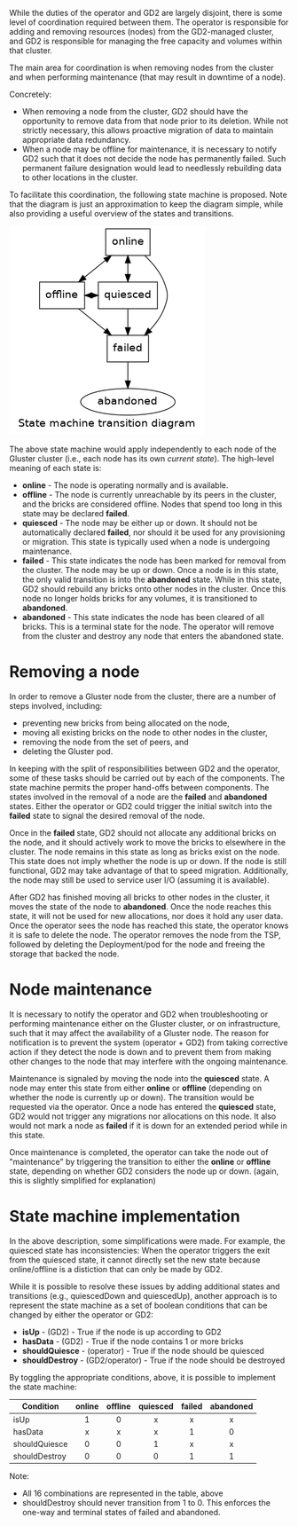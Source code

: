 While the duties of the operator and GD2 are largely disjoint, there is some
level of coordination required between them. The operator is responsible for
adding and removing resources (nodes) from the GD2-managed cluster, and GD2 is
responsible for managing the free capacity and volumes within that cluster.

The main area for coordination is when removing nodes from the cluster and when
performing maintenance (that may result in downtime of a node).

Concretely:

- When removing a node from the cluster, GD2 should have the opportunity to
  remove data from that node prior to its deletion. While not strictly
  necessary, this allows proactive migration of data to maintain appropriate
  data redundancy.
- When a node may be offline for maintenance, it is necessary to notify GD2
  such that it does not decide the node has permanently failed. Such permanent
  failure designation would lead to needlessly rebuilding data to other
  locations in the cluster.

To facilitate this coordination, the following state machine is proposed. Note
that the diagram is just an approximation to keep the diagram simple, while
also providing a useful overview of the states and transitions.

![state machine diagram](state_machine.dot.png)

The above state machine would apply independently to each node of the Gluster
cluster (i.e., each node has its own *current state*). The high-level meaning
of each state is:

- **online** - The node is operating normally and is available.
- **offline** - The node is currently unreachable by its peers in the cluster,
  and the bricks are considered offline. Nodes that spend too long in this
  state may be declared **failed**.
- **quiesced** - The node may be either up or down. It should not be
  automatically declared **failed**, nor should it be used for any provisioning
  or migration. This state is typically used when a node is undergoing
  maintenance.
- **failed** - This state indicates the node has been marked for removal from
  the cluster. The node may be up or down. Once a node is in this state, the
  only valid transition is into the **abandoned** state. While in this state,
  GD2 should rebuild any bricks onto other nodes in the cluster. Once this node
  no longer holds bricks for any volumes, it is transitioned to **abandoned**.
- **abandoned** - This state indicates the node has been cleared of all bricks.
  This is a terminal state for the node. The operator will remove from the
  cluster and destroy any node that enters the abandoned state.

# Removing a node

In order to remove a Gluster node from the cluster, there are a number of steps
involved, including:

- preventing new bricks from being allocated on the node,
- moving all existing bricks on the node to other nodes in the cluster,
- removing the node from the set of peers, and
- deleting the Gluster pod.

In keeping with the split of responsibilities between GD2 and the operator,
some of these tasks should be carried out by each of the components. The state
machine permits the proper hand-offs between components.  The states involved
in the removal of a node are the **failed** and **abandoned** states. Either
the operator or GD2 could trigger the initial switch into the **failed** state
to signal the desired removal of the node.

Once in the **failed** state, GD2 should not allocate any additional bricks on
the node, and it should actively work to move the bricks to elsewhere in the
cluster. The node remains in this state as long as bricks exist on the node.
This state does not imply whether the node is up or down. If the node is still
functional, GD2 may take advantage of that to speed migration. Additionally,
the node may still be used to service user I/O (assuming it is available).

After GD2 has finished moving all bricks to other nodes in the cluster, it
moves the state of the node to **abandoned**. Once the node reaches this state,
it will not be used for new allocations, nor does it hold any user data. Once
the operator sees the node has reached this state, the operator knows it is
safe to delete the node. The operator removes the node from the TSP, followed
by deleting the Deployment/pod for the node and freeing the storage that backed
the node.

# Node maintenance

It is necessary to notify the operator and GD2 when troubleshooting or
performing maintenance either on the Gluster cluster, or on infrastructure,
such that it may affect the availability of a Gluster node. The reason for
notification is to prevent the system (operator + GD2) from taking corrective
action if they detect the node is down and to prevent them from making other
changes to the node that may interfere with the ongoing maintenance.

Maintenance is signaled by moving the node into the **quiesced** state. A node
may enter this state from either **online** or **offline** (depending on
whether the node is currently up or down). The transition would be requested
via the operator. Once a node has entered the **quiesced** state, GD2 would not
trigger any migrations nor allocations on this node. It also would not mark a
node as **failed** if it is down for an extended period while in this state.

Once maintenance is completed, the operator can take the node out of
"maintenance" by triggering the transition to either the **online** or
**offline** state, depending on whether GD2 considers the node up or down.
(again, this is slightly simplified for explanation)

# State machine implementation

In the above description, some simplifications were made. For example, the
quiesced state has inconsistencies: When the operator triggers the exit from
the quiesced state, it cannot directly set the new state because online/offline
is a distiction that can only be made by GD2.

While it is possible to resolve these issues by adding additional states and
transitions (e.g., quiescedDown and quiescedUp), another approach is to
represent the state machine as a set of boolean conditions that can be changed
by either the operator or GD2:

- **isUp** - (GD2) - True if the node is up according to GD2
- **hasData** - (GD2) - True if the node contains 1 or more bricks
- **shouldQuiesce** - (operator) - True if the node should be quiesced
- **shouldDestroy** - (GD2/operator) - True if the node should be destroyed

By toggling the appropriate conditions, above, it is possible to implement the
state machine:

Condition     | online | offline | quiesced | failed | abandoned
--------------|:------:|:-------:|:--------:|:------:|:--------:
isUp          | 1      | 0       | x        | x      | x
hasData       | x      | x       | x        | 1      | 0
shouldQuiesce | 0      | 0       | 1        | x      | x
shouldDestroy | 0      | 0       | 0        | 1      | 1

Note:

- All 16 combinations are represented in the table, above
- shouldDestroy should never transition from 1 to 0. This enforces the one-way
  and terminal states of failed and abandoned.
